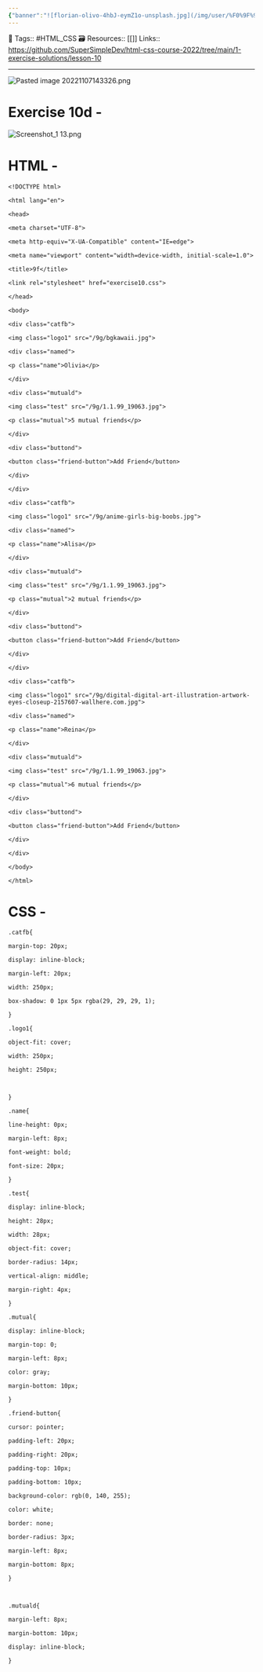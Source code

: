 ```yaml
---
{"banner":"![florian-olivo-4hbJ-eymZ1o-unsplash.jpg](/img/user/%F0%9F%9B%A2%EF%B8%8F%20Resources/%F0%9F%93%81%20Files/%F0%9F%93%B8Images/florian-olivo-4hbJ-eymZ1o-unsplash.jpg)","dg-publish":true,"permalink":"/coding/html-and-css/chapter-10-nested-layouts-technique/","dgPassFrontmatter":true,"noteIcon":"3","created":"2023-11-14T21:08:36.593+05:30","updated":"2023-12-26T20:43:03.677+05:30"}
---
```


🧶 Tags:: #HTML_CSS 
🗃 Resources:: [[]]
 Links:: https://github.com/SuperSimpleDev/html-css-course-2022/tree/main/1-exercise-solutions/lesson-10
 
---
![Pasted image 20221107143326.png](/img/user/%F0%9F%9B%A2%EF%B8%8F%20Resources/%F0%9F%93%81%20Files/%F0%9F%93%B8Images/Pasted%20image%2020221107143326.png)

# Exercise 10d -

![Screenshot_1 13.png](/img/user/%F0%9F%9B%A2%EF%B8%8F%20Resources/%F0%9F%93%81%20Files/%F0%9F%93%B8Images/Screenshot_1%2013.png)

# HTML -

```
<!DOCTYPE html>

<html lang="en">

<head>

<meta charset="UTF-8">

<meta http-equiv="X-UA-Compatible" content="IE=edge">

<meta name="viewport" content="width=device-width, initial-scale=1.0">

<title>9f</title>

<link rel="stylesheet" href="exercise10.css">

</head>

<body>

<div class="catfb">

<img class="logo1" src="/9g/bgkawaii.jpg">

<div class="named">

<p class="name">Olivia</p>

</div>

<div class="mutuald">

<img class="test" src="/9g/1.1.99_19063.jpg">

<p class="mutual">5 mutual friends</p>

</div>

<div class="buttond">

<button class="friend-button">Add Friend</button>

</div>

</div>

<div class="catfb">

<img class="logo1" src="/9g/anime-girls-big-boobs.jpg">

<div class="named">

<p class="name">Alisa</p>

</div>

<div class="mutuald">

<img class="test" src="/9g/1.1.99_19063.jpg">

<p class="mutual">2 mutual friends</p>

</div>

<div class="buttond">

<button class="friend-button">Add Friend</button>

</div>

</div>

<div class="catfb">

<img class="logo1" src="/9g/digital-digital-art-illustration-artwork-eyes-closeup-2157607-wallhere.com.jpg">

<div class="named">

<p class="name">Reina</p>

</div>

<div class="mutuald">

<img class="test" src="/9g/1.1.99_19063.jpg">

<p class="mutual">6 mutual friends</p>

</div>

<div class="buttond">

<button class="friend-button">Add Friend</button>

</div>

</div>

</body>

</html>
```

# CSS -

```
.catfb{

margin-top: 20px;

display: inline-block;

margin-left: 20px;

width: 250px;

box-shadow: 0 1px 5px rgba(29, 29, 29, 1);

}

.logo1{

object-fit: cover;

width: 250px;

height: 250px;

  

}

.name{

line-height: 0px;

margin-left: 8px;

font-weight: bold;

font-size: 20px;

}

.test{

display: inline-block;

height: 28px;

width: 28px;

object-fit: cover;

border-radius: 14px;

vertical-align: middle;

margin-right: 4px;

}

.mutual{

display: inline-block;

margin-top: 0;

margin-left: 8px;

color: gray;

margin-bottom: 10px;

}

.friend-button{

cursor: pointer;

padding-left: 20px;

padding-right: 20px;

padding-top: 10px;

padding-bottom: 10px;

background-color: rgb(0, 140, 255);

color: white;

border: none;

border-radius: 3px;

margin-left: 8px;

margin-bottom: 8px;

}

  

.mutuald{

margin-left: 8px;

margin-bottom: 10px;

display: inline-block;

}
```